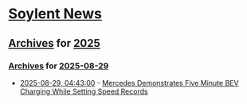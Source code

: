 # [Soylent News](../../../README.md)

## [Archives](../../index.md) for [2025](../index.md)

### [Archives](../../index.md) for [2025-08-29](index.md)

* [2025-08-29, 04:43:00](https://soylentnews.org/article.pl?sid=25/08/28/1214205&from=rss) - [Mercedes Demonstrates Five Minute BEV Charging While Setting Speed Records](https://soylentnews.org/article.pl?sid=25/08/28/1214205&from=rss)
